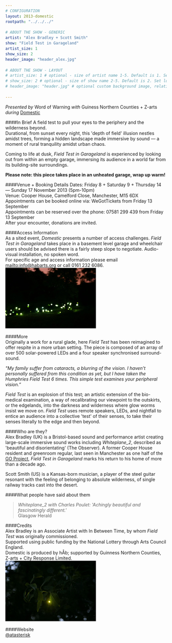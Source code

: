 ```yaml
---
# CONFIGURATION
layout: 2013-domestic
rootpath: "../../../"

# ABOUT THE SHOW - GENERIC
artist: "Alex Bradley + Scott Smith"
show: "Field Test in Garageland"
artist_size: 1
show_size: 2
header_image: "header_alex.jpg"

# ABOUT THE SHOW - LAYOUT
# artist_size: 1 # optional - size of artist name 1-5. Default is 1. Set longer names to lower values
# show_size: 2 # optional - size of show name 2-5. Default is 2. Set longer names to lower values
# header_image: "header.jpg" # optional custom background image, relative to current page

---
```

*Presented by* Word of Warning *with* Guiness Northern Counties + Z-arts       
*during* [Domestic](/current/2013-domestic/index.html)        

####In Brief
A field test to pull your eyes to the periphery and the wilderness beyond.   
Durational, from sunset every night, this 'depth of field' illusion nestles amidst trees, forming a hidden landscape made immersive by sound — a moment of rural tranquility amidst urban chaos.    

Coming to life at dusk, *Field Test in Garageland* is experienced by looking out from within an empty garage, immersing its audience in a world far from its building-site surroundings.    
            
**Please note: this piece takes place in an unheated garage, wrap up warm!**    

####Venue + Booking Details
Dates: Friday 8 + Saturday 9 + Thursday 14 — Sunday 17 November 2013 (5pm-10pm)        
Venue: Cooper House, Camelford Close, Manchester, M15 6DX   
Appointments can be booked online via: WeGotTickets from Friday 13 September    
Appointments can be reserved over the phone: 07581 299 439 from Friday 13 September    
After your encounter, donations are invited.     

####Access Information    
As a sited event, *Domestic* presents a number of access challenges.
*Field Test in Garageland* takes place in a basement level garage and wheelchair users should be advised there is a fairly steep slope to negotiate.    Audio-visual installation, no spoken word.    
For specific age and access information please email <mailto:info@habarts.org> or call 0161 232 6086.        
![Field Test](alex2.jpg)      
              
####More      
Originally a work for a rural glade, here *Field Test* has been reimagined to offer respite in a more urban setting. The piece is composed of an array of over 500 solar-powered LEDs and a four speaker synchronised surround-sound.    

*"My family suffer from cataracts, a blurring of the vision. I haven’t personally suffered from this condition as yet, but I have taken the Humphries Field Test 6 times. This simple test examines your peripheral vision.”*    

*Field Test* is an explosion of this test; an artistic extension of the bio-medical examination, a way of recalibrating our viewpoint to the outskirts, or the edgelands, into the darkness and wilderness where glow worms insist we move on. *Field Test* uses remote speakers, LEDs, and nightfall to entice an audience into a collective 'test' of their senses, to take their senses literally to the edge and then beyond.    
                  
####Who are they?    
Alex Bradley (UK) is a Bristol-based sound and performance artist creating large-scale immersive sound works including *Whiteplane_2*, described as 'beautiful and disorientating' (The Observer). A former Cooper House resident and greenroom regular, last seen in Manchester as one half of the [GO Project](/archive/2012-autumnwinter/goproject/index.html), *Field Test in Garageland* marks his return to his home of more than a decade ago.   

Scott Smith (US) is a Kansas-born musician, a player of the steel guitar resonant with the feeling of belonging to absolute wilderness, of single railway tracks cast into the desert.   
                  
####What people have said about them       
>*Whiteplane_2 with Charles Poulet: 'Achingly beautiful and fascinatingly different.'*<br> Glasgow Herald         
                     
####Credits        
Alex Bradley is an Associate Artist with In Between Time, by whom *Field Test* was originally commissioned.         
Supported using public funding by the National Lottery through Arts Council England.         
Domestic is produced by hÅb; supported by Guinness Northern Counties, Z-arts + City Response Limited.           
![Field Test](alex1.jpg)     
            
####Website        
[@atasterisk](http://twitter.com/atasterisk)
